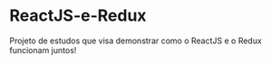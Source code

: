 # ReactJS-e-Redux
Projeto de estudos que visa demonstrar como o ReactJS e o Redux funcionam juntos!
